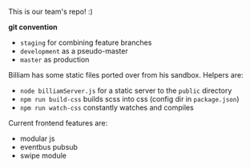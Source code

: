 This is our team's repo! :)

**git convention**
- `staging` for combining feature branches
- `development` as a pseudo-master
- `master` as production

Billiam has some static files ported over from his sandbox. Helpers are:
- `node billiamServer.js` for a static server to the `public` directory
- `npm run build-css` builds scss into css (config dir in `package.json`)
- `npm run watch-css` constantly watches and compiles

Current frontend features are:
- modular js
- eventbus pubsub
- swipe module
